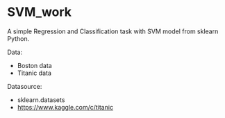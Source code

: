 # SVM_work
A simple Regression and Classification task with SVM model from sklearn Python. 

Data:
- Boston data
- Titanic data

Datasource: 
- sklearn.datasets
- https://www.kaggle.com/c/titanic
